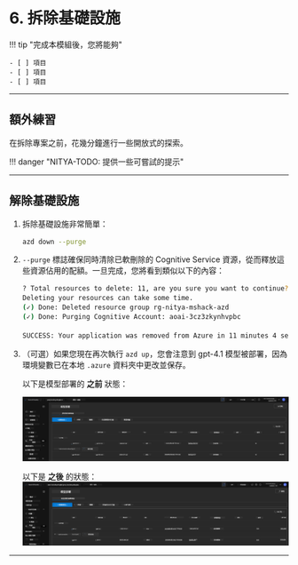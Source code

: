 <!--
CO_OP_TRANSLATOR_METADATA:
{
  "original_hash": "6539a34c770f3ceff282370d72ee74dc",
  "translation_date": "2025-09-24T09:10:20+00:00",
  "source_file": "workshop/docs/instructions/6-Teardown-Infrastructure.md",
  "language_code": "tw"
}
-->
# 6. 拆除基礎設施

!!! tip "完成本模組後，您將能夠"

    - [ ] 項目
    - [ ] 項目
    - [ ] 項目

---

## 額外練習

在拆除專案之前，花幾分鐘進行一些開放式的探索。

!!! danger "NITYA-TODO: 提供一些可嘗試的提示"

---

## 解除基礎設施

1. 拆除基礎設施非常簡單：

      ```bash title="" linenums="0"
      azd down --purge
      ```

1. `--purge` 標誌確保同時清除已軟刪除的 Cognitive Service 資源，從而釋放這些資源佔用的配額。一旦完成，您將看到類似以下的內容：

      ```bash title="" linenums="0"
      ? Total resources to delete: 11, are you sure you want to continue? Yes
      Deleting your resources can take some time.
      (✓) Done: Deleted resource group rg-nitya-mshack-azd
      (✓) Done: Purging Cognitive Account: aoai-3cz3zkynhvpbc

      SUCCESS: Your application was removed from Azure in 11 minutes 4 seconds.
      ```

1. （可選）如果您現在再次執行 `azd up`，您會注意到 gpt-4.1 模型被部署，因為環境變數已在本地 `.azure` 資料夾中更改並保存。

      以下是模型部署的 **之前** 狀態：

      ![初始](../../../../../translated_images/14-deploy-initial.30e4cf1c29b587bc86efd11a0dd0b6ee6bec92ae4425860272179121951bd917.tw.png)

      以下是 **之後** 的狀態：
      ![新部署](../../../../../translated_images/14-deploy-new.f7f3c355a3cf7299572bca5941cfeec14090237cd3d20310e347f27564089379.tw.png)

---

